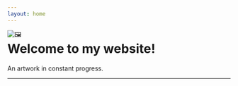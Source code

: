 ```yaml
---
layout: home
---
```


<!--
<span style="display:block;width:80px;height:200px;margin:5px;float:right">
-->

<span style="display:block;width:90px;margin:0px;margin-right:10px;padding:0px;float:left">![🖼](https://a.furaffinity.net/20220901/pixeldecor09.gif)</span>


<p style="display:block;margin:0px;margin-right:20px;padding:0px;"><h1>Welcome to my website!</h1></p>
An artwork in constant progress.  

<br>



<hr>
